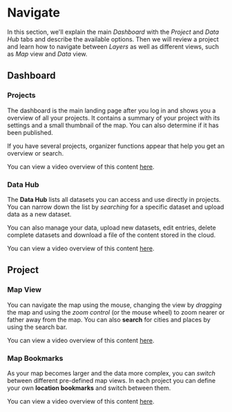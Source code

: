 # Navigate

In this section, we'll explain the main _Dashboard_ with the _Project_ and _Data Hub_ tabs and describe the available options. Then we will review a project and learn how to navigate between _Layers_ as
well as different views, such as _Map_ view and _Data_ view. 

## Dashboard

### Projects

The dashboard is the main landing page after you log in and 
shows you a overview of all your projects. It contains a summary of
your project with its settings and a small thumbnail of the map. You can also determine if it has been published.

If you have several projects, organizer 
functions appear that help you get an overview or search.

You can view a video overview of this content [here](https://www.here.xyz/assets/videos/projects-dashboard.mp4).

### Data Hub

The **Data Hub** lists all datasets you can access and use directly
in projects. You can narrow down the list by _searching_ for a specific dataset and upload data as a new dataset.

You can also manage your data, upload new datasets, edit entries, delete complete datasets and download a file of the content stored in the cloud.

You can view a video overview of this content [here](https://www.here.xyz/assets/videos/data-hub.mp4).

## Project

### Map View

You can navigate the map using the mouse, changing the view
by _dragging_ the map and using the _zoom control_ (or the mouse wheel) to zoom nearer or father away from the map. You can also **search** for cities and places by using the search bar.

You can view a video overview of this content [here](https://www.here.xyz/assets/videos/navigate-map.mp4).

### Map Bookmarks

As your map becomes larger and the data more complex, you can  _switch_ between different pre-defined map views. In each
project you can define your own **location bookmarks** and switch 
between them.

You can view a video overview of this content [here](https://www.here.xyz/assets/videos/navigate-bookmarks.mp4).